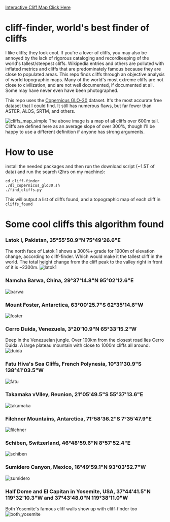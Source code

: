 [Interactive Cliff Map Click Here](https://haraschax.github.io/cliff-finder/)
# cliff-finder, world's best finder of cliffs

I like cliffs; they look cool. If you're a lover of cliffs, you may also be annoyed by the lack of rigorous cataloging and recordkeeping of the world's tallest/steepest cliffs. Wikipedia entries and others are polluted with inflated metrics and cliffs that are predominately famous because they are close to populated areas. This repo finds cliffs through an objective analysis of world topographic maps. Many of the world's most extreme cliffs are not close to civilization, and are not well documented, if documented at all. Some may have never even have been photographed.

This repo uses the [Copernicus GLO-30](https://portal.opentopography.org/raster?opentopoID=OTSDEM.032021.4326.3) dataset. It's the most accurate free dataset that I could find. It still has numerous flaws, but far fewer than ASTER, ALOS, SRTM, and others.

![cliffs_map_simple](cliffs_map_simple.png)
The above image is a map of all cliffs over 600m tall. Cliffs are defined here as an average slope of over 300%, though I'll be happy to use a different definition if anyone has strong arguments.

# How to use
install the needed packages and then run the download script (~1.5T of data) and run the search (2hrs on my machine):
```
cd cliff-finder
./dl_copernicus_glo30.sh
./find_cliffs.py
```
This will output a list of cliffs found, and a topographic map of each cliff in `cliffs_found`

# Some cool cliffs this algorithm found
### Latok I, Pakistan, 35°55'50.9"N 75°49'26.6"E
The north face of Latok 1 shows a 300%+ grade for 1900m of elevation change, according to cliff-finder. Which would make it the tallest cliff in the world. The total height change from the cliff peak to the valley right in front of it is ~2300m.
![latok1](cliff_pics/latok1_north_face.jpg)

### Namcha Barwa, China, 29°37'14.8"N 95°02'12.6"E
![barwa](cliff_pics/namcha_barwa_west.jpg)

### Mount Foster, Antarctica, 63°00'25.7"S 62°35'14.6"W
![foster](cliff_pics/foster.jpg)

### Cerro Duida, Venezuela, 3°20'10.9"N 65°33'15.2"W
Deep in the Venezuelan jungle. Over 100km from the closest road lies Cerro Duida. A large plateau mountain with close to 1000m cliffs all around.\
![duida](cliff_pics/duida.jpeg)

### Fatu Hiva's Sea Cliffs, French Polynesia, 10°31'30.9"S 138°41'03.5"W
![fatu](cliff_pics/fatu_hiva.jpg)

### Takamaka vVlley, Reunion, 21°05'49.5"S 55°37'13.6"E
![takamaka](cliff_pics/takamaka.jpg)

### Filchner Mountains, Antarctica, 71°58'36.2"S 7°35'47.9"E
![filchner](cliff_pics/filchner.jpg)

### Schiben, Switzerland, 46°48'59.6"N 8°57'52.4"E
![schiben](cliff_pics/schiben.png)

### Sumidero Canyon, Mexico, 16°49'59.1"N 93°03'52.7"W
![sumidero](cliff_pics/sumidero.webp)

### Half Dome and El Capitan in Yosemite, USA, 37°44'41.5"N 119°32'10.3"W and 37°43'48.0"N 119°38'11.0"W
Both Yosemite's famous cliff walls show up with cliff-finder too
![both_yosemite](cliff_pics/both_yosemite.jpg)
